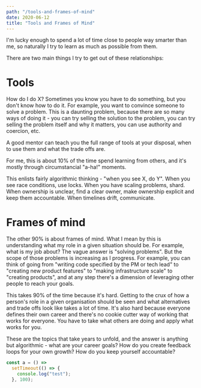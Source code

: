 ```yaml
---
path: "/tools-and-frames-of-mind"
date: 2020-06-12
title: "Tools and Frames of Mind"
---
```


I'm lucky enough to spend a lot of time close to people way smarter than me, so naturally I try to learn as much as possible from them.

There are two main things I try to get out of these relationships:

# Tools

How do I do X? Sometimes you know you have to do something, but you don't know how to do it. For example, you want to convince someone to solve a problem. This is a daunting problem, because there are so many ways of doing it - you can try selling the solution to the problem, you can try selling the problem itself and why it matters, you can use authority and coercion, etc.

A good mentor can teach you the full range of tools at your disposal, when to use them and what the trade offs are.

For me, this is about 10% of the time spend learning from others, and it's mostly through circumstancial "a-ha!" moments.

This enlists fairly algorithmic thinking - "when you see X, do Y". When you see race conditions, use locks. When you have scaling problems, shard. When ownership is unclear, find a clear owner, make ownership explicit and keep them accountable. When timelines drift, communicate.

# Frames of mind

The other 90% is about frames of mind. What I mean by this is understanding what my role in a given situation should be. For example, what is my job about? The vague answer is "solving problems". But the scope of those problems is increasing as I progress. For example, you can think of going from "writing code specified by the PM or tech lead" to "creating new product features" to "making infrastructure scale" to "creating products", and at any step there's a dimension of leveraging other people to reach your goals.

This takes 90% of the time because it's hard. Getting to the crux of how a person's role in a given organisation should be seen and what alternatives and trade offs look like takes a lot of time. It's also hard because everyone defines their own career and there's no cookie cutter way of working that works for everyone. You have to take what others are doing and apply what works for you.

These are the topics that take years to unfold, and the answer is anything but algorithmic - what are your career goals? How do you create feedback loops for your own growth? How do you keep yourself accountable?

```javascript
const a = () =>
  setTimeout(() => {
    console.log("test");
  }, 100);
```
